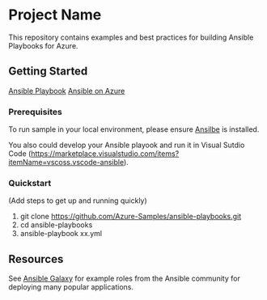 # Project Name

This repository contains examples and best practices for building Ansible Playbooks for Azure. 

## Getting Started
[Ansible Playbook](http://docs.ansible.com/ansible/latest/playbooks.html)
[Ansible on Azure](TBD)

### Prerequisites

To run sample in your local environment, please ensure [Ansilbe](http://docs.ansible.com/ansible/latest/intro_installation.html) is installed. 

You also could develop your Ansible playook and run it in Visual Sutdio Code (https://marketplace.visualstudio.com/items?itemName=vscoss.vscode-ansible). 

### Quickstart
(Add steps to get up and running quickly)

1. git clone https://github.com/Azure-Samples/ansible-playbooks.git
2. cd ansible-playbooks
3. ansible-playbook xx.yml

## Resources

See [Ansible Galaxy](http://galaxy.ansible.com) for example roles from the Ansible community for deploying many popular applications. 
